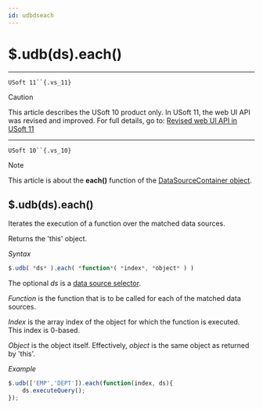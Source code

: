 ```yaml
---
id: udbdseach
---
```


# $.udb(ds).each()



----

`USoft 11``{.vs_11}`

> [!CAUTION]
> This article describes the USoft 10 product only.
> In USoft 11, the web UI API was revised and improved. For full details, go to:
> [Revised web UI API in USoft 11](/docs/Web%20and%20app%20UIs/UDB%20udb/Revised%20web%20UI%20API%20in%20USoft%2011.md)

----

`USoft 10``{.vs_10}`

> [!NOTE]
> This article is about the **each()** function of the [DataSourceContainer object](/docs/Web%20and%20app%20UIs/UDB%20DataSourceContainer).

## **$.udb(ds).each()**

Iterates the execution of a function over the matched data sources.

Returns the 'this' object.

*Syntax*

```js
$.udb( *ds* ).each( *function*( *index*, *object* ) )
```

The optional *ds* is a [data source selector](/docs/Web%20and%20app%20UIs/UDB%20DataSourceMetaContainer/UDB%20DataSourceMetaContainer%20object.md).

*Function* is the function that is to be called for each of the matched data sources.

*Index* is the array index of the object for which the function is executed. This index is 0-based.

*Object* is the object itself. Effectively, *object* is the same object as returned by 'this'.

*Example*

```js
$.udb(['EMP','DEPT']).each(function(index, ds){
    ds.executeQuery();
});
```

 